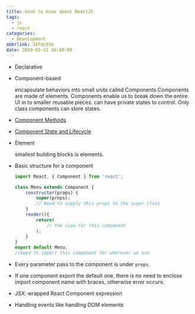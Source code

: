 ```yaml
---
title: Good to know about ReactJS
tags:
  - js
  - react
categories:
  - Development
abbrlink: 34fdc01b
date: 2019-03-31 16:49:09
---
```

- Declarative

- Component-based

    encapsulate behaviors into small units called Components
    Components are made of elements.
    Components enable us to break down the entire UI in to smaller reusable pieces.
    can have private states to control.
    Only class components can store states.

- [Component Methods](https://reactjs.org/docs/react-component.html)

- [Component State and Lifecycle](https://reactjs.org/docs/state-and-lifecycle.html)

- Element

    smallest building blocks is elements.

- Basic structure for a component

    ```js
    import React, { Component } from 'react';

    class Menu extends Component {
        constructor(props) {
            super(props);
            // Need to supply this props to the super class
        }
        render(){
            return(
                // the view for this component
            );
        }
    }
    export default Menu;
    //need to import this component for wherever we use
    ```

- Every parameter pass to the component is under `props`.

- If one component export the default one, there is no need to enclose import component name with braces, otherwise error occurs. 

- JSX: wrapped React Component expression

- Handling events like handling DOM elements